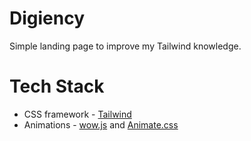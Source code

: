 # Digiency

Simple landing page to improve my Tailwind knowledge.

# Tech Stack

- CSS framework - [Tailwind](https://tailwindcss.com/)
- Animations - [wow.js](https://wowjs.uk/) and [Animate.css](https://animate.style/)
